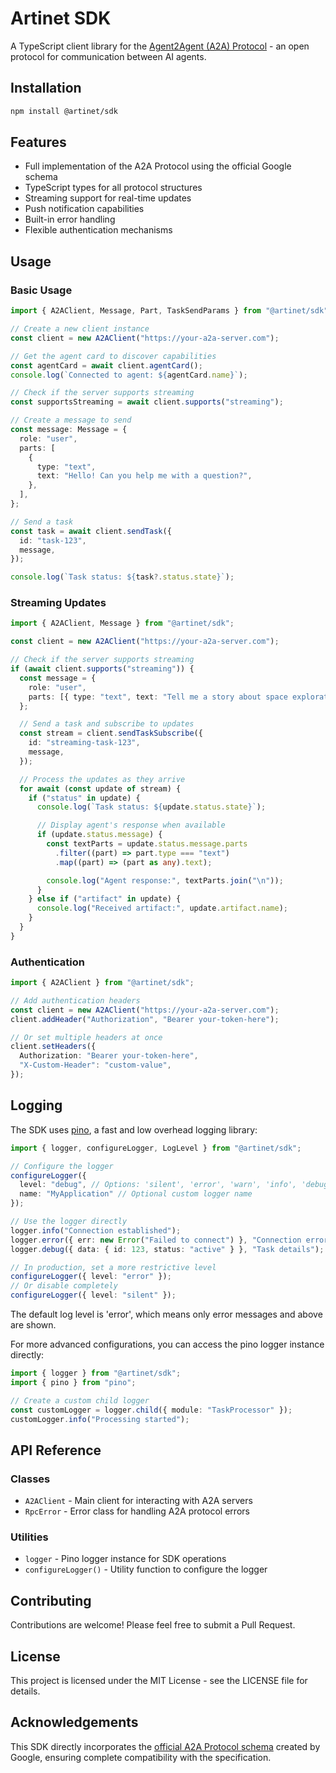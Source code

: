 # Artinet SDK

A TypeScript client library for the [Agent2Agent (A2A) Protocol](https://github.com/google/A2A) - an open protocol for communication between AI agents.

## Installation

```bash
npm install @artinet/sdk
```

## Features

- Full implementation of the A2A Protocol using the official Google schema
- TypeScript types for all protocol structures
- Streaming support for real-time updates
- Push notification capabilities
- Built-in error handling
- Flexible authentication mechanisms

## Usage

### Basic Usage

```typescript
import { A2AClient, Message, Part, TaskSendParams } from "@artinet/sdk";

// Create a new client instance
const client = new A2AClient("https://your-a2a-server.com");

// Get the agent card to discover capabilities
const agentCard = await client.agentCard();
console.log(`Connected to agent: ${agentCard.name}`);

// Check if the server supports streaming
const supportsStreaming = await client.supports("streaming");

// Create a message to send
const message: Message = {
  role: "user",
  parts: [
    {
      type: "text",
      text: "Hello! Can you help me with a question?",
    },
  ],
};

// Send a task
const task = await client.sendTask({
  id: "task-123",
  message,
});

console.log(`Task status: ${task?.status.state}`);
```

### Streaming Updates

```typescript
import { A2AClient, Message } from "@artinet/sdk";

const client = new A2AClient("https://your-a2a-server.com");

// Check if the server supports streaming
if (await client.supports("streaming")) {
  const message = {
    role: "user",
    parts: [{ type: "text", text: "Tell me a story about space exploration" }],
  };

  // Send a task and subscribe to updates
  const stream = client.sendTaskSubscribe({
    id: "streaming-task-123",
    message,
  });

  // Process the updates as they arrive
  for await (const update of stream) {
    if ("status" in update) {
      console.log(`Task status: ${update.status.state}`);

      // Display agent's response when available
      if (update.status.message) {
        const textParts = update.status.message.parts
          .filter((part) => part.type === "text")
          .map((part) => (part as any).text);

        console.log("Agent response:", textParts.join("\n"));
      }
    } else if ("artifact" in update) {
      console.log("Received artifact:", update.artifact.name);
    }
  }
}
```

### Authentication

```typescript
import { A2AClient } from "@artinet/sdk";

// Add authentication headers
const client = new A2AClient("https://your-a2a-server.com");
client.addHeader("Authorization", "Bearer your-token-here");

// Or set multiple headers at once
client.setHeaders({
  Authorization: "Bearer your-token-here",
  "X-Custom-Header": "custom-value",
});
```

## Logging

The SDK uses [pino](https://github.com/pinojs/pino), a fast and low overhead logging library:

```typescript
import { logger, configureLogger, LogLevel } from "@artinet/sdk";

// Configure the logger
configureLogger({
  level: "debug", // Options: 'silent', 'error', 'warn', 'info', 'debug', 'trace'
  name: "MyApplication" // Optional custom logger name
});

// Use the logger directly
logger.info("Connection established");
logger.error({ err: new Error("Failed to connect") }, "Connection error");
logger.debug({ data: { id: 123, status: "active" } }, "Task details");

// In production, set a more restrictive level
configureLogger({ level: "error" });
// Or disable completely
configureLogger({ level: "silent" });
```

The default log level is 'error', which means only error messages and above are shown.

For more advanced configurations, you can access the pino logger instance directly:

```typescript
import { logger } from "@artinet/sdk";
import { pino } from "pino";

// Create a custom child logger
const customLogger = logger.child({ module: "TaskProcessor" });
customLogger.info("Processing started");
```

## API Reference

### Classes

- `A2AClient` - Main client for interacting with A2A servers
- `RpcError` - Error class for handling A2A protocol errors

### Utilities

- `logger` - Pino logger instance for SDK operations
- `configureLogger()` - Utility function to configure the logger

## Contributing

Contributions are welcome! Please feel free to submit a Pull Request.

## License

This project is licensed under the MIT License - see the LICENSE file for details.

## Acknowledgements

This SDK directly incorporates the [official A2A Protocol schema](https://github.com/google/A2A/blob/main/samples/js/src/schema.ts) created by Google, ensuring complete compatibility with the specification.
